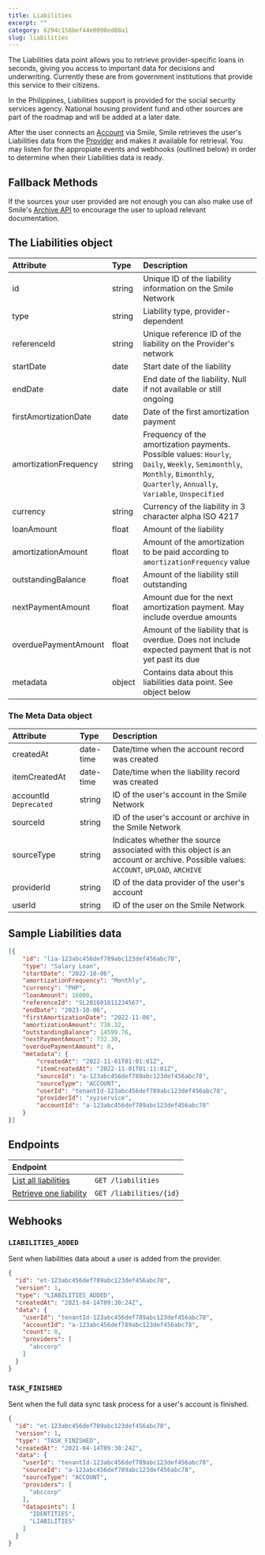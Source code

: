 ```yaml
---
title: Liabilities
excerpt: ""
category: 6294c158bef44e0098ed88a1
slug: liabilities
---
```



The Liabilities data point allows you to retrieve provider-specific loans in seconds, giving you access to important data for decisions and underwriting. Currently these are from government institutions that provide this service to their citizens.

In the Philippines, Liabilities support is provided for the social security services agency. National housing provident fund and other sources are part of the roadmap and will be added at a later date.

After the user connects an [Account](/reference/accounts) via Smile, Smile retrieves the user's Liabilities data from the [Provider](/reference/providers) and makes it available for retrieval. You may listen for the appropiate events and webhooks (outlined below) in order to determine when their Liabilities data is ready.

## Fallback Methods

If the sources your user provided are not enough you can also make use of Smile's [Archive API](/reference/archives) to encourage the user to upload relevant documentation.

## The Liabilities object

| Attribute  | Type   | Description |
| :--------- | :----- | :------- |
| id | string | Unique ID of the liability information on the Smile Network |
| type | string | Liability type, provider-dependent |
| referenceId | string | Unique reference ID of the liability on the Provider's network |
| startDate | date | Start date of the liability |
| endDate | date | End date of the liability. Null if not available or still ongoing |
| firstAmortizationDate | date | Date of the first amortization payment |
| amortizationFrequency | string | Frequency of the amortization payments. Possible values: `Hourly`, `Daily`, `Weekly`, `Semimonthly`, `Monthly`, `Bimonthly`, `Quarterly`, `Annually`, `Variable`, `Unspecified` |
| currency | string | Currency of the liability in 3 character alpha ISO 4217 |
| loanAmount | float | Amount of the liability |
| amortizationAmount | float | Amount of the amortization to be paid according to `amortizationFrequency` value |
| outstandingBalance | float | Amount of the liability still outstanding |
| nextPaymentAmount | float | Amount due for the next amortization payment. May include overdue amounts |
| overduePaymentAmount | float | Amount of the liability that is overdue. Does not include expected payment that is not yet past its due |
| metadata | object | Contains data about this liabilities data point. See object below |


### The Meta Data object

| Attribute  | Type   | Description |
| :--------- | :----- | :------- |
| createdAt | date-time | Date/time when the account record was created |
| itemCreatedAt | date-time | Date/time when the liability record was created |
| accountId `Deprecated` | string | ID of the user's account in the Smile Network |
| sourceId | string | ID of the user's account or archive in the Smile Network |
| sourceType | string | Indicates whether the source associated with this object is an account or archive. Possible values: `ACCOUNT`, `UPLOAD`, `ARCHIVE` |
| providerId | string | ID of the data provider of the user's account |
| userId | string | ID of the user on the Smile Network |


## Sample Liabilities data

```json
[{
    "id": "lia-123abc456def789abc123def456abc78",
    "type": "Salary Loan",
    "startDate": "2022-10-06",
    "amortizationFrequency": "Monthly",
    "currency": "PHP",
    "loanAmount": 16000,
    "referenceId": "SL201601011234567",
    "endDate": "2023-10-06",
    "firstAmortizationDate": "2022-11-06",
    "amortizationAmount": 738.32,
    "outstandingBalance": 14599.76,
    "nextPaymentAmount": 732.38,
    "overduePaymentAmount": 0,
    "metadata": {
        "createdAt": "2022-11-01T01:01:01Z",
        "itemCreatedAt": "2022-11-01T01:11:01Z",
        "sourceId": "a-123abc456def789abc123def456abc78",
        "sourceType": "ACCOUNT",
        "userId": "tenantId-123abc456def789abc123def456abc78",
        "providerId": "xyzservice",
        "accountId": "a-123abc456def789abc123def456abc78"
    }
}]
```

## Endpoints

| Endpoint | |
| :------- | :---- |
| [List all liabilities](/reference/list-liabilities) | `GET /liabilities` |
| [Retrieve one liability](/reference/get-liabilities) | `GET /liabilities/{id}` |

## Webhooks

### `LIABILITIES_ADDED`

Sent when liabilities data about a user is added from the provider.

```json
{
  "id": "et-123abc456def789abc123def456abc78",
  "version": 1,
  "type": "LIABILITIES_ADDED",
  "createdAt": "2021-04-14T09:30:24Z",
  "data": {
    "userId": "tenantId-123abc456def789abc123def456abc78",
    "accountId": "a-123abc456def789abc123def456abc78",
    "count": 0,
    "providers": [
      "abccorp"
    ]
  }
}
```

### `TASK_FINISHED`

Sent when the full data sync task process for a user's account is finished.

```json
{
  "id": "et-123abc456def789abc123def456abc78",
  "version": 1,
  "type": "TASK_FINISHED",
  "createdAt": "2021-04-14T09:30:24Z",
  "data": {
    "userId": "tenantId-123abc456def789abc123def456abc78",
    "sourceId": "a-123abc456def789abc123def456abc78",
    "sourceType": "ACCOUNT",
    "providers": [
      "abccorp"
    ],
    "datapoints": [
      "IDENTITIES",
      "LIABILITIES"
    ]
  }
}
```

